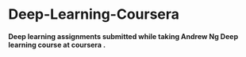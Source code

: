 # Deep-Learning-Coursera

#### Deep learning assignments submitted while taking Andrew Ng Deep learning course at coursera . 
